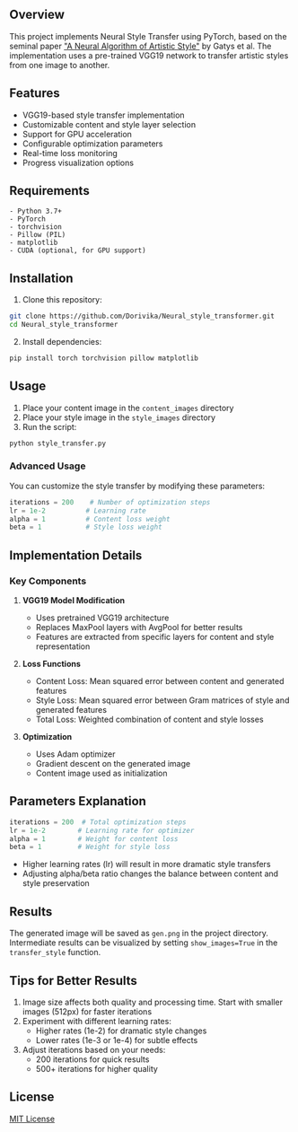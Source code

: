 ## Overview
This project implements Neural Style Transfer using PyTorch, based on the seminal paper ["A Neural Algorithm of Artistic Style"](https://arxiv.org/abs/1508.06576) by Gatys et al. The implementation uses a pre-trained VGG19 network to transfer artistic styles from one image to another.

## Features
- VGG19-based style transfer implementation
- Customizable content and style layer selection
- Support for GPU acceleration
- Configurable optimization parameters
- Real-time loss monitoring
- Progress visualization options

## Requirements
```
- Python 3.7+
- PyTorch
- torchvision
- Pillow (PIL)
- matplotlib
- CUDA (optional, for GPU support)
```

## Installation
1. Clone this repository:
```bash
git clone https://github.com/Dorivika/Neural_style_transformer.git
cd Neural_style_transformer
```

2. Install dependencies:
```bash
pip install torch torchvision pillow matplotlib
```

## Usage
1. Place your content image in the `content_images` directory
2. Place your style image in the `style_images` directory
3. Run the script:
```bash
python style_transfer.py
```

### Advanced Usage
You can customize the style transfer by modifying these parameters:
```python
iterations = 200    # Number of optimization steps
lr = 1e-2          # Learning rate
alpha = 1          # Content loss weight
beta = 1           # Style loss weight
```

## Implementation Details

### Key Components

1. **VGG19 Model Modification**
   - Uses pretrained VGG19 architecture
   - Replaces MaxPool layers with AvgPool for better results
   - Features are extracted from specific layers for content and style representation

2. **Loss Functions**
   - Content Loss: Mean squared error between content and generated features
   - Style Loss: Mean squared error between Gram matrices of style and generated features
   - Total Loss: Weighted combination of content and style losses

3. **Optimization**
   - Uses Adam optimizer
   - Gradient descent on the generated image
   - Content image used as initialization

## Parameters Explanation

```python
iterations = 200  # Total optimization steps
lr = 1e-2        # Learning rate for optimizer
alpha = 1        # Weight for content loss
beta = 1         # Weight for style loss
```

- Higher learning rates (lr) will result in more dramatic style transfers
- Adjusting alpha/beta ratio changes the balance between content and style preservation

## Results
The generated image will be saved as `gen.png` in the project directory. Intermediate results can be visualized by setting `show_images=True` in the `transfer_style` function.

## Tips for Better Results
1. Image size affects both quality and processing time. Start with smaller images (512px) for faster iterations
2. Experiment with different learning rates:
   - Higher rates (1e-2) for dramatic style changes
   - Lower rates (1e-3 or 1e-4) for subtle effects
3. Adjust iterations based on your needs:
   - 200 iterations for quick results
   - 500+ iterations for higher quality

## License
[MIT License](https://choosealicense.com/licenses/mit/)